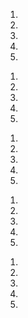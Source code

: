 <!--PLAYER MOVEMENT-->
1.
2.
3.
4.
5.

<!--REDSPACESHIP MOVEMENT-->
1.
2.
3.
4.
5.


<!--USER INTERFACE-->
1.
2.
3.
4.
5.

<!--SOUNDS-->
1.
2.
3.
4.
5.

<!--BUG NOTES TEMPLATE-->
1.
2.
3.
4.
5.


